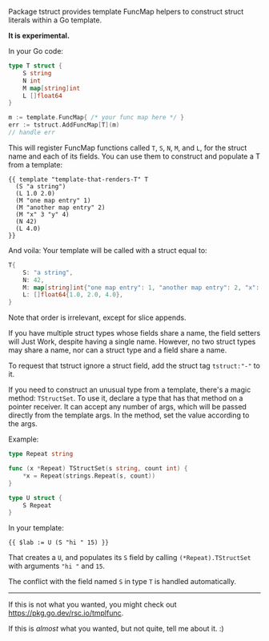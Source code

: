 Package tstruct provides template FuncMap helpers to construct struct literals within a Go template.

**It is experimental.**

In your Go code:

```go
type T struct {
    S string
    N int
    M map[string]int
    L []float64
}

m := template.FuncMap{ /* your func map here */ }
err := tstruct.AddFuncMap[T](m)
// handle err
```

This will register FuncMap functions called `T`, `S`, `N`, `M`, and `L`, for the struct name and each of its fields. You can use them to construct and populate a T from a template:

```
{{ template "template-that-renders-T" T
  (S "a string")
  (L 1.0 2.0)
  (M "one map entry" 1)
  (M "another map entry" 2)
  (M "x" 3 "y" 4)
  (N 42)
  (L 4.0)
}}
```

And voila: Your template will be called with a struct equal to:

```go
T{
    S: "a string",
    N: 42,
    M: map[string]int{"one map entry": 1, "another map entry": 2, "x": 3, "y": 4},
    L: []float64{1.0, 2.0, 4.0},
}
```

Note that order is irrelevant, except for slice appends.

If you have multiple struct types whose fields share a name, the field setters will Just Work, despite having a single name. However, no two struct types may share a name, nor can a struct type and a field share a name.

To request that tstruct ignore a struct field, add the struct tag `tstruct:"-"` to it.

If you need to construct an unusual type from a template, there's a magic method: `TStructSet`. To use it, declare a type that has that method on a pointer receiver. It can accept any number of args, which will be passed directly from the template args. In the method, set the value according to the args.

Example:

```go
type Repeat string

func (x *Repeat) TStructSet(s string, count int) {
	*x = Repeat(strings.Repeat(s, count))
}

type U struct {
    S Repeat
}
```

In your template:

```
{{ $lab := U (S "hi " 15) }}
```

That creates a `U`, and populates its `S` field by calling `(*Repeat).TStructSet` with arguments `"hi "` and `15`.

The conflict with the field named `S` in type `T` is handled automatically.

---

If this is not what you wanted, you might check out https://pkg.go.dev/rsc.io/tmplfunc.

If this is _almost_ what you wanted, but not quite, tell me about it. :)

